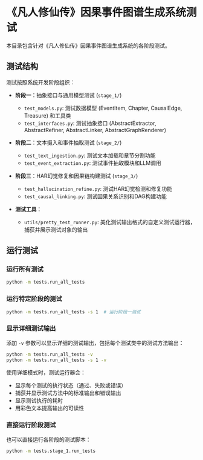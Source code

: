 # 《凡人修仙传》因果事件图谱生成系统测试

本目录包含针对《凡人修仙传》因果事件图谱生成系统的各阶段测试。

## 测试结构

测试按照系统开发阶段组织：

- **阶段一**：抽象接口与通用模型测试 (`stage_1/`)
  - `test_models.py`: 测试数据模型 (EventItem, Chapter, CausalEdge, Treasure) 和工具类
  - `test_interfaces.py`: 测试抽象接口 (AbstractExtractor, AbstractRefiner, AbstractLinker, AbstractGraphRenderer)

- **阶段二**：文本摄入和事件抽取测试 (`stage_2/`)
  - `test_text_ingestion.py`: 测试文本加载和章节分割功能
  - `test_event_extraction.py`: 测试事件抽取模块和LLM调用

- **阶段三**：HAR幻觉修复和因果链构建测试 (`stage_3/`)
  - `test_hallucination_refine.py`: 测试HAR幻觉检测和修复功能
  - `test_causal_linking.py`: 测试因果关系识别和DAG构建功能

- **测试工具**：
  - `utils/pretty_test_runner.py`: 美化测试输出格式的自定义测试运行器，捕获并展示测试对象的输出

## 运行测试

### 运行所有测试

```bash
python -m tests.run_all_tests
```

### 运行特定阶段的测试

```bash
python -m tests.run_all_tests -s 1  # 运行阶段一测试
```

### 显示详细测试输出

添加 `-v` 参数可以显示详细的测试输出，包括每个测试类中的测试方法输出：

```bash
python -m tests.run_all_tests -v
python -m tests.run_all_tests -s 1 -v
```

使用详细模式时，测试运行器会：
- 显示每个测试的执行状态（通过、失败或错误）
- 捕获并显示测试方法中的标准输出和错误输出
- 显示测试执行的耗时
- 用彩色文本提高输出的可读性

### 直接运行阶段测试

也可以直接运行各阶段的测试脚本：

```bash
python -m tests.stage_1.run_tests
```
